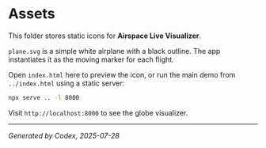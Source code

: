 # Assets

This folder stores static icons for **Airspace Live Visualizer**.

`plane.svg` is a simple white airplane with a black outline. The app
instantiates it as the moving marker for each flight.

Open `index.html` here to preview the icon, or run the main demo from
`../index.html` using a static server:

```bash
npx serve .. -l 8000
```

Visit `http://localhost:8000` to see the globe visualizer.

---

*Generated by Codex, 2025-07-28*
